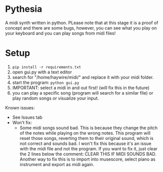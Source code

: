 # Pythesia
A midi synth written in python. PLease note that at this stage it is a proof of concept and there are some bugs, however, you can see what you play on your keyboard and you can play songs from midi files!

# Setup
1. `pip install -r requirements.txt`
1. open gui.py with a text editor
3. search for "/home/haywire/midi/" and replace it with your midi folder.
4. start the program: `python gui.py`
5. IMPORTANT: select a midi in and out first! (will fix this in the future)
6. you can play a specific song (program will search for a similar file) or play random songs or visualize your input.

Known issues:
- See Issues tab
- Won't fix:
  - Some midi songs sound bad. This is because they change the pitch of the notes while playing on the wrong notes. This program will reset those songs, reverting them to their original sound, which is not correct and sounds bad. I won't fix this because it's an issue with the midi file and not the program. If you want to fix it, just clear the 2 lines below the comment: CLEAR THIS IF MIDI SOUNDS BAD. Another way to fix this is to import into musescore, select piano as instrument and export as midi again.
